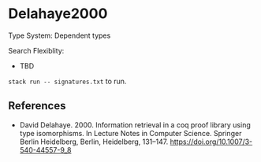 # Delahaye2000

Type System: Dependent types

Search Flexiblity:

- TBD

`stack run -- signatures.txt` to run.

## References

- David Delahaye. 2000. Information retrieval in a coq proof library using type isomorphisms. In Lecture Notes in Computer Science. Springer Berlin Heidelberg, Berlin, Heidelberg, 131–147. https://doi.org/10.1007/3-540-44557-9_8
